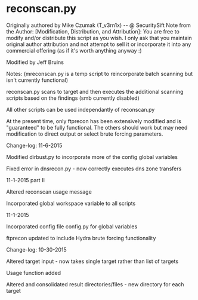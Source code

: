 # reconscan.py
Originally authored by Mike Czumak (T_v3rn1x) -- @ SecuritySift
Note from the Author:
[Modification, Distribution, and Attribution]:
You are free to modify and/or distribute this script as you wish.  I only ask that you maintain original
author attribution and not attempt to sell it or incorporate it into any commercial offering (as if it's 
worth anything anyway :)

Modified by Jeff Bruins

Notes:
(mreconscan.py is a temp script to reincorporate batch scanning but isn't currently functional)

reconscan.py scans to target and then executes the additional scanning scripts based on the findings (smb currently disabled)

All other scripts can be used independantly of reconscan.py 

At the present time, only ftprecon has been extensively modified and is "guaranteed" to be fully functional.  The others should work but may need modification to direct output or select brute forcing parameters.


Change-log:
11-6-2015

Modified dirbust.py to incorporate more of the config global variables

Fixed error in dnsrecon.py - now correctly executes dns zone transfers

11-1-2015 part II

Altered reconscan usage message

Incorporated global workspace variable to all scripts

11-1-2015

Incorporated config file config.py for global variables

ftprecon updated to include Hydra brute forcing functionality


Change-log:
10-30-2015

Altered target input - now takes single target rather than list of targets

Usage function added

Altered and consolidated result directories/files - new directory for each target 
